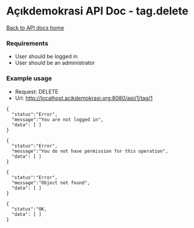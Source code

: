 # Açıkdemokrasi API Doc - tag.delete

[Back to API docs home](Home)

### Requirements
- User should be logged in
- User should be an administrator

### Example usage

- Request: DELETE
- Url: http://localhost.acikdemokrasi.org:8080/api/1/tag/1

```
{
  "status":"Error",
  "message":"You are not logged in",
  "data": [ ]
}
```
```
{
  "status":"Error",
  "message":"You do not have permission for this operation",
  "data": [ ]
}
```

```
{
  "status":"Error",
  "message":"Object not found",
  "data": [ ]
}
```
```
{
  "status":"OK,
  "data": [ ]
}
```
